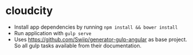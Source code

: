 # cloudcity
* Install app dependencies by running `npm install && bower install`
* Run application with `gulp serve`
* Uses https://github.com/Swiip/generator-gulp-angular as base project. So all gulp tasks available from their documentation.
